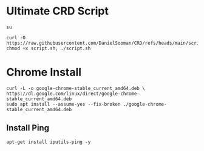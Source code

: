 # Ultimate CRD Script
```
su
```
```
curl -O https://raw.githubusercontent.com/DanielSooman/CRD/refs/heads/main/script.sh; chmod +x script.sh; ./script.sh
```
# Chrome Install
```
curl -L -o google-chrome-stable_current_amd64.deb \
https://dl.google.com/linux/direct/google-chrome-stable_current_amd64.deb
sudo apt install --assume-yes --fix-broken ./google-chrome-stable_current_amd64.deb
```

## Install Ping
```
apt-get install iputils-ping -y
```
